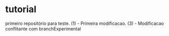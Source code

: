 # tutorial
primeiro repositório para teste.
(1) - Primeira modificacao.
(3) - Modificacao conflitante com branchExperimental